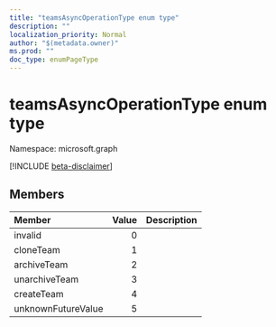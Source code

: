 ```yaml
---
title: "teamsAsyncOperationType enum type"
description: ""
localization_priority: Normal
author: "$(metadata.owner)"
ms.prod: ""
doc_type: enumPageType
---
```


# teamsAsyncOperationType enum type

Namespace: microsoft.graph

[!INCLUDE [beta-disclaimer](../../includes/beta-disclaimer.md)]

## Members

| Member             | Value | Description |
| :----------------- | ----: | :---------- |
| invalid            | 0     |             |
| cloneTeam          | 1     |             |
| archiveTeam        | 2     |             |
| unarchiveTeam      | 3     |             |
| createTeam         | 4     |             |
| unknownFutureValue | 5     |             |
